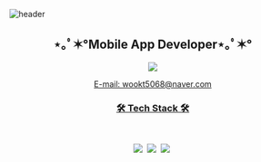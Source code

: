 

<!--
**WOOKYOUNGTAE/WOOKYOUNGTAE** is a ✨ _special_ ✨ repository because its `README.md` (this file) appears on your GitHub profile.

Here are some ideas to get you started:

- 🔭 I’m currently working on ...
- 🌱 I’m currently learning ...
- 👯 I’m looking to collaborate on ...
- 🤔 I’m looking for help with ...
- 💬 Ask me about ...
- 📫 How to reach me: ...
- 😄 Pronouns: ...
- ⚡ Fun fact: ...
-->
![header](https://capsule-render.vercel.app/api?type=waving&color=gradient&height=120&animation=fadeIn&section=footer&text=PROFILE&fontAlign=70)
<h2 align="center">⋆｡ﾟ✶°Mobile App Developer⋆｡ﾟ✶°</h2>
<p align="center">
<a href="https://www.notion.so/wookyoungtae/6101f4c03902414eb086e5deb9792d76" target="_blank"><img src="https://img.shields.io/badge/Notion-000000?style=flat-square&logo=firebase&logoColor=white"/>
<p align="center">E-mail: wookt5068@naver.com</p>
<h3 align="center"><b>🛠 Tech Stack 🛠</b></h3>
</br>
<p align="center">
<img src="https://img.shields.io/badge/Android-green?style=flat-square&logo=Android&logoColor=white"/></a>&nbsp 
<img src="https://img.shields.io/badge/Python-blue?style=flat-square&logo=Python&logoColor=white"/></a>&nbsp 
<img src="https://img.shields.io/badge/Kotlin-F48E00?style=flat-square&logo=Kotlin&logoColor=white"/></a>&nbsp

